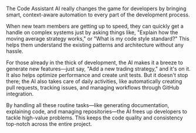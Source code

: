 The Code Assistant AI really changes the game for developers by bringing smart, context-aware automation to every part of the development process. 

When new team members are getting up to speed, they can quickly get a handle on complex systems just by asking things like, "Explain how the moving average strategy works," or "What is my code style standard?" This helps them understand the existing patterns and architecture without any hassle.

For those already in the thick of development, the AI makes it a breeze to generate new features—just say, "Add a new trading strategy," and it's on it. It also helps optimize performance and create unit tests. But it doesn't stop there; the AI also takes care of daily activities, like automatically creating pull requests, tracking issues, and managing workflows through GitHub integration.

By handling all these routine tasks—like generating documentation, explaining code, and managing repositories—the AI frees up developers to tackle high-value problems. This keeps the code quality and consistency top-notch across the entire project.